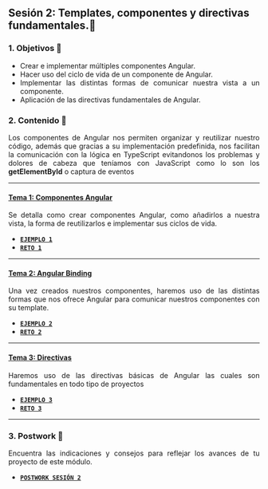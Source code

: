 ## Sesión 2: Templates, componentes y directivas fundamentales.🤖

<div style="text-align: justify;">

### 1. Objetivos :dart:

- Crear e implementar múltiples componentes Angular.
- Hacer uso del ciclo de vida de un componente de Angular.
- Implementar las distintas formas de comunicar nuestra vista a un componente.
- Aplicación de las directivas fundamentales de Angular.

### 2. Contenido :blue_book:

Los componentes de Angular nos permiten organizar y reutilizar nuestro código, además que gracias a su implementación predefinida, nos facilitan la comunicación con la lógica en TypeScript evitandonos los problemas y dolores de cabeza que teníamos con JavaScript como lo son los **getElementById** o captura de eventos

---

#### <ins>Tema 1: Componentes Angular</ins>

Se detalla como crear componentes Angular, como añadirlos a nuestra vista, la forma de reutilizarlos e implementar sus ciclos de vida.

- [**`EJEMPLO 1`**](./Ejemplo-01)
- [**`RETO 1`**](./Reto-01)

---

#### <ins>Tema 2: Angular Binding</ins>

Una vez creados nuestros componentes, haremos uso de las distintas formas que nos ofrece Angular para comunicar nuestros componentes con su template.

- [**`EJEMPLO 2`**](./Ejemplo-02)
- [**`RETO 2`**](./Reto-02)

---

#### <ins>Tema 3: Directivas</ins>

Haremos uso de las directivas básicas de Angular las cuales son fundamentales en todo tipo de proyectos

- [**`EJEMPLO 3`**](./Ejemplo-03)
- [**`RETO 3`**](./Reto-03)

---

### 3. Postwork :memo:

Encuentra las indicaciones y consejos para reflejar los avances de tu proyecto de este módulo.

- [**`POSTWORK SESIÓN 2`**](./Postwork/)

</div>

